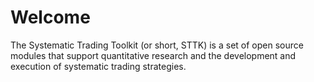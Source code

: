 # Welcome

The Systematic Trading Toolkit (or short, STTK) is a set of open source modules that support quantitative research and the development and execution of systematic trading strategies.